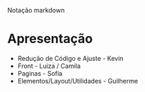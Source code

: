 Notação markdown

# Apresentação
- Redução de Código e Ajuste - Kevin
- Front - Luiza / Camila
- Paginas - Sofia
- Elementos/Layout/Utilidades - Guilherme
